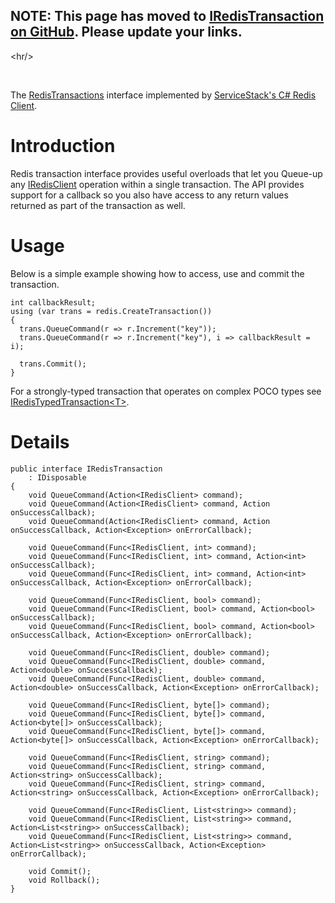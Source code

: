## NOTE: This page has moved to [IRedisTransaction on GitHub](https://github.com/ServiceStack/ServiceStack.Redis/wiki/IRedisTransaction). Please update your links. ##



&lt;hr/&gt;


<br />

The [RedisTransactions](RedisTransactions.md) interface implemented by [ServiceStack's C# Redis Client](ServiceStackRedis.md).

# Introduction #

Redis transaction interface provides useful overloads that let you Queue-up any [IRedisClient](IRedisClient.md) operation within a single transaction. The API provides support for a callback so you also have access to any return values returned as part of the transaction as well.

# Usage #

Below is a simple example showing how to access, use and commit the transaction.
```
int callbackResult;
using (var trans = redis.CreateTransaction())
{
  trans.QueueCommand(r => r.Increment("key"));  
  trans.QueueCommand(r => r.Increment("key"), i => callbackResult = i);  

  trans.Commit();
}
```

For a strongly-typed transaction that operates on complex POCO types see [IRedisTypedTransaction&lt;T&gt;](IRedisTypedTransaction.md).

# Details #

```
public interface IRedisTransaction 
	: IDisposable
{
	void QueueCommand(Action<IRedisClient> command);
	void QueueCommand(Action<IRedisClient> command, Action onSuccessCallback);
	void QueueCommand(Action<IRedisClient> command, Action onSuccessCallback, Action<Exception> onErrorCallback);

	void QueueCommand(Func<IRedisClient, int> command);
	void QueueCommand(Func<IRedisClient, int> command, Action<int> onSuccessCallback);
	void QueueCommand(Func<IRedisClient, int> command, Action<int> onSuccessCallback, Action<Exception> onErrorCallback);

	void QueueCommand(Func<IRedisClient, bool> command);
	void QueueCommand(Func<IRedisClient, bool> command, Action<bool> onSuccessCallback);
	void QueueCommand(Func<IRedisClient, bool> command, Action<bool> onSuccessCallback, Action<Exception> onErrorCallback);

	void QueueCommand(Func<IRedisClient, double> command);
	void QueueCommand(Func<IRedisClient, double> command, Action<double> onSuccessCallback);
	void QueueCommand(Func<IRedisClient, double> command, Action<double> onSuccessCallback, Action<Exception> onErrorCallback);

	void QueueCommand(Func<IRedisClient, byte[]> command);
	void QueueCommand(Func<IRedisClient, byte[]> command, Action<byte[]> onSuccessCallback);
	void QueueCommand(Func<IRedisClient, byte[]> command, Action<byte[]> onSuccessCallback, Action<Exception> onErrorCallback);

	void QueueCommand(Func<IRedisClient, string> command);
	void QueueCommand(Func<IRedisClient, string> command, Action<string> onSuccessCallback);
	void QueueCommand(Func<IRedisClient, string> command, Action<string> onSuccessCallback, Action<Exception> onErrorCallback);

	void QueueCommand(Func<IRedisClient, List<string>> command);
	void QueueCommand(Func<IRedisClient, List<string>> command, Action<List<string>> onSuccessCallback);
	void QueueCommand(Func<IRedisClient, List<string>> command, Action<List<string>> onSuccessCallback, Action<Exception> onErrorCallback);

	void Commit();
	void Rollback();
}
```